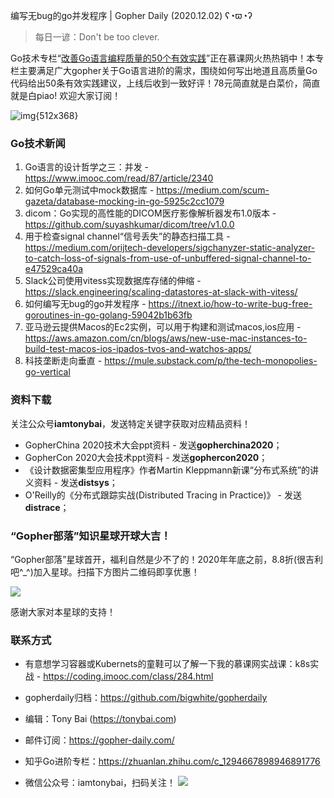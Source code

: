 编写无bug的go并发程序 | Gopher Daily (2020.12.02) ʕ◔ϖ◔ʔ

>每日一谚：Don't be too clever.

Go技术专栏“[改善Go语⾔编程质量的50个有效实践](https://www.imooc.com/read/87)”正在慕课网火热热销中！本专栏主要满足广大gopher关于Go语言进阶的需求，围绕如何写出地道且高质量Go代码给出50条有效实践建议，上线后收到一致好评！78元简直就是白菜价，简直就是白piao! 欢迎大家订阅！

![img{512x368}](https://tonybai.com/wp-content/uploads/go-column-pgo-with-qr-and-text.png)

### Go技术新闻

1. Go语言的设计哲学之三：并发 - https://www.imooc.com/read/87/article/2340
2. 如何Go单元测试中mock数据库 - https://medium.com/scum-gazeta/database-mocking-in-go-5925c2cc1079
3. dicom：Go实现的高性能的DICOM医疗影像解析器发布1.0版本 - https://github.com/suyashkumar/dicom/tree/v1.0.0
4. 用于检查signal channel“信号丢失”的静态扫描工具 - https://medium.com/orijtech-developers/sigchanyzer-static-analyzer-to-catch-loss-of-signals-from-use-of-unbuffered-signal-channel-to-e47529ca40a
5. Slack公司使用vitess实现数据库存储的伸缩 - https://slack.engineering/scaling-datastores-at-slack-with-vitess/
6. 如何编写无bug的go并发程序 - https://itnext.io/how-to-write-bug-free-goroutines-in-go-golang-59042b1b63fb
7. 亚马逊云提供Macos的Ec2实例，可以用于构建和测试macos,ios应用 - https://aws.amazon.com/cn/blogs/aws/new-use-mac-instances-to-build-test-macos-ios-ipados-tvos-and-watchos-apps/
8. 科技垄断走向垂直 - https://mule.substack.com/p/the-tech-monopolies-go-vertical


### 资料下载

关注公众号**iamtonybai**，发送特定关键字获取对应精品资料！

* GopherChina 2020技术大会ppt资料 - 发送**gopherchina2020**；
* GopherCon 2020大会技术ppt资料 - 发送**gophercon2020**；
* 《设计数据密集型应用程序》作者Martin Kleppmann新课“分布式系统”的讲义资料 - 发送**distsys**；
* O'Reilly的《分布式跟踪实战(Distributed Tracing in Practice)》 - 发送**distrace**；

### “Gopher部落”知识星球开球大吉！

“Gopher部落”星球首开，福利自然是少不了的！2020年年底之前，8.8折(很吉利吧^_^)加入星球。扫描下方图片二维码即享优惠！

![](http://image.tonybai.com/img/202011/gopher-tribe-zsxq.png)

感谢大家对本星球的支持！

### 联系方式

* 有意想学习容器或Kubernets的童鞋可以了解一下我的慕课网实战课：k8s实战 - https://coding.imooc.com/class/284.html
* gopherdaily归档：https://github.com/bigwhite/gopherdaily
* 编辑：Tony Bai (https://tonybai.com)
* 邮件订阅：https://gopher-daily.com/
* 知乎Go进阶专栏：https://zhuanlan.zhihu.com/c_1294667898946891776

* 微信公众号：iamtonybai，扫码关注！
![](http://image.tonybai.com/img/202011/qrcode_for_iamtonybai.jpg)
